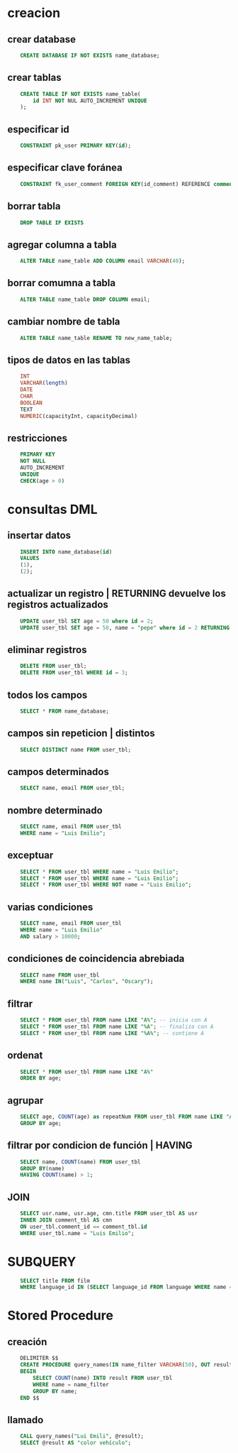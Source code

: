 # creacion

## crear database
```sql
	CREATE DATABASE IF NOT EXISTS name_database;
```
## crear tablas
```sql
	CREATE TABLE IF NOT EXISTS name_table(
		id INT NOT NUL AUTO_INCREMENT UNIQUE
	);
```
## especificar id
```sql
	CONSTRAINT pk_user PRIMARY KEY(id);
```
## especificar clave foránea
```sql
	CONSTRAINT fk_user_comment FOREIGN KEY(id_comment) REFERENCE comment(id) ON UPDATE CASCADE ON DELETE CASCACDE;
```
## borrar tabla
```sql
	DROP TABLE IF EXISTS 
```
## agregar columna a tabla
```sql
	ALTER TABLE name_table ADD COLUMN email VARCHAR(40);
```
## borrar comumna a tabla
```sql
	ALTER TABLE name_table DROP COLUMN email;
```
## cambiar nombre de tabla
```sql
	ALTER TABLE name_table RENAME TO new_name_table;
```
## tipos de datos en las tablas
```sql
	INT 
	VARCHAR(length)
	DATE
	CHAR
	BOOLEAN
	TEXT
	NUMERIC(capacityInt, capacityDecimal)
``` 	
## restricciones
```sql
	PRIMARY KEY
	NOT NULL
	AUTO_INCREMENT
	UNIQUE 
	CHECK(age > 0)
```
# consultas DML

## insertar datos
```sql
	INSERT INTO name_database(id)
	VALUES
	(1),
	(2);
```
## actualizar un registro | RETURNING devuelve los registros actualizados
```sql
	UPDATE user_tbl SET age = 50 where id = 2;
	UPDATE user_tbl SET age = 50, name = "pepe" where id = 2 RETURNING *;
```
## eliminar registros
```sql
 	DELETE FROM user_tbl;
	DELETE FROM user_tbl WHERE id = 3;
```
## todos los campos 
```sql
	SELECT * FROM name_database;
```
## campos sin repeticion | distintos
```sql
	SELECT DISTINCT name FROM user_tbl;
```
## campos determinados 
```sql
	SELECT name, email FROM user_tbl;
```
## nombre determinado 
```sql
	SELECT name, email FROM user_tbl
	WHERE name = "Luis Emilio";
```
## exceptuar
```sql
	SELECT * FROM user_tbl WHERE name = "Luis Emilio";
	SELECT * FROM user_tbl WHERE name = "Luis Emilio";
	SELECT * FROM user_tbl WHERE NOT name = "Luis Emilio";
```
## varias condiciones
```sql
	SELECT name, email FROM user_tbl
	WHERE name = "Luis Emilio"
	AND salary > 10000;
```
## condiciones de coincidencia abrebiada
```sql
	SELECT name FROM user_tbl
	WHERE name IN("Luis", "Carlos", "Oscary");
```
## filtrar
```sql
	SELECT * FROM user_tbl FROM name LIKE "A%"; -- inicia con A
	SELECT * FROM user_tbl FROM name LIKE "%A"; -- finaliza con A
	SELECT * FROM user_tbl FROM name LIKE "%A%"; -- contiene A
```
## ordenat
```sql
	SELECT * FROM user_tbl FROM name LIKE "A%"
	ORDER BY age;
```
## agrupar
```sql
	SELECT age, COUNT(age) as repeatNum FROM user_tbl FROM name LIKE "A%"
	GROUP BY age;
```
## filtrar por condicion de función | HAVING
```sql
	SELECT name, COUNT(name) FROM user_tbl 
	GROUP BY(name)
	HAVING COUNT(name) > 1;
```
## JOIN
```sql
	SELECT usr.name, usr.age, cmn.title FROM user_tbl AS usr
	INNER JOIN comment_tbl AS cmn
	ON user_tbl.comment_id == comment_tbl.id
	WHERE user_tbl.name = "Luis Emilio";
```
# SUBQUERY
```sql
	SELECT title FROM film
	WHERE language_id IN (SELECT language_id FROM language WHERE name = 'English' or name = 'Italian')
```
# Stored Procedure

## creación

```sql
	DELIMITER $$
	CREATE PROCEDURE query_names(IN name_filter VARCHAR(50), OUT result INT)
	BEGIN
		SELECT COUNT(name) INTO result FROM user_tbl
	    WHERE name = name_filter
	    GROUP BY name;
	END $$
```
## llamado
```sql	
	CALL query_names("Lui Emili", @result);
	SELECT @result AS "color vehículo";
```
